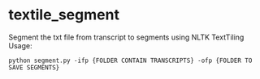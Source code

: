 # textile_segment
Segment the txt file from transcript to segments using NLTK TextTiling
Usage:
```
python segment.py -ifp {FOLDER CONTAIN TRANSCRIPTS} -ofp {FOLDER TO SAVE SEGMENTS}
```
